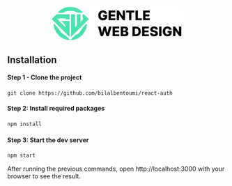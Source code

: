 <p align="center">
<img width="300px" src="./public/logo.svg" alt="Hanoot" />
</p>

## Installation
#### Step 1 - Clone the project
```
git clone https://github.com/bilalbentoumi/react-auth
```

#### Step 2: Install required packages
```js
npm install
```

#### Step 3: Start the dev server
```js
npm start
```
After running the previous commands, open http://localhost:3000 with your browser to see the result.
